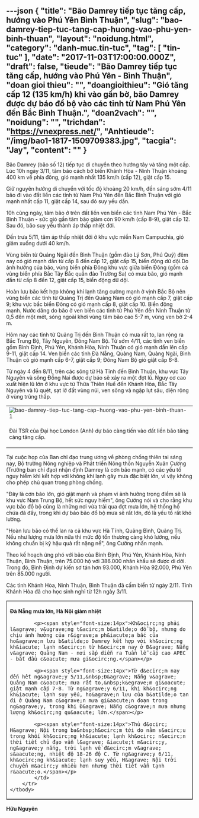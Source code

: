 ---json
{
    "title": "Bão Damrey tiếp tục tăng cấp, hướng vào Phú Yên Bình Thuận",
    "slug": "bao-damrey-tiep-tuc-tang-cap-huong-vao-phu-yen-binh-thuan",
    "layout": "noidung.html",
    "category": "danh-muc.tin-tuc",
    "tag": [
        "tin-tuc"
    ],
    "date": "2017-11-03T17:00:00.000Z",
    "draft": false,
    "tieude": "Bão Damrey tiếp tục tăng cấp, hướng vào Phú Yên - Bình Thuận",
    "doan gioi thieu": "",
    "doangioithieu": "Gió tăng cấp 12 (135 km/h) khi vào gần bờ, bão Damrey được dự báo đổ bộ vào các tỉnh từ Nam Phú Yên đến Bắc Bình Thuận.",
    "doan2vach": "",
    "noidung": "",
    "trichdan": "https://vnexpress.net/",
    "Anhtieude": "/img/bao1-1817-1509709383.jpg",
    "tacgia": "Jay",
    "__content__": ""
}
---
<p><span style="font-size:14px">B&atilde;o Damrey (b&atilde;o số 12) tiếp tục di chuyển theo hướng t&acirc;y v&agrave; tăng một cấp. L&uacute;c 10h ng&agrave;y 3/11, t&acirc;m b&atilde;o c&aacute;ch bờ biển Kh&aacute;nh H&ograve;a - Ninh Thuận khoảng 400 km về ph&iacute;a đ&ocirc;ng, gi&oacute; mạnh nhất 135 km/h (cấp 12), giật cấp 15.</span></p>

<p><span style="font-size:14px">Giữ nguy&ecirc;n hướng di chuyển với tốc độ khoảng 20 km/h, đến s&aacute;ng sớm 4/11 b&atilde;o đi v&agrave;o đất liền c&aacute;c tỉnh từ Nam Ph&uacute; Y&ecirc;n đến Bắc B&igrave;nh Thuận với gi&oacute; mạnh nhất cấp 11, giật cấp 14, sau đ&oacute; suy yếu dần.</span></p>

<p><span style="font-size:14px">10h c&ugrave;ng ng&agrave;y, t&acirc;m b&atilde;o ở tr&ecirc;n đất liền ven biển c&aacute;c tỉnh Nam Ph&uacute; Y&ecirc;n - Bắc B&igrave;nh Thuận - sức gi&oacute; gần t&acirc;m b&atilde;o giảm c&ograve;n 90 km/h (cấp 8-9), giật cấp 12. Sau đ&oacute;, b&atilde;o suy yếu th&agrave;nh &aacute;p thấp nhiệt đới.</span></p>

<p><span style="font-size:14px">Đến trưa 5/11, t&acirc;m &aacute;p thấp nhiệt đới ở khu vực miền Nam Campuchia, gi&oacute; giảm xuống dưới 40 km/h.</span></p>

<p><span style="font-size:14px">V&ugrave;ng biển từ Quảng Ng&atilde;i đến B&igrave;nh Thuận (gồm đảo L&yacute; Sơn, Ph&uacute; Qu&yacute;) đ&ecirc;m nay c&oacute; gi&oacute; mạnh dần từ cấp 8 đến cấp 12, giật cấp 15, biển động dữ dội.</span><span style="font-size:14px">Do ảnh hưởng của b&atilde;o, v&ugrave;ng biển ph&iacute;a Đ&ocirc;ng khu vực giữa biển Đ&ocirc;ng (gồm cả v&ugrave;ng biển ph&iacute;a Bắc T&acirc;y Bắc quần đảo Trường Sa) c&oacute; mưa b&atilde;o, gi&oacute; mạnh dần từ cấp 8 đến 12, giật cấp 15, biển động dữ dội.</span></p>

<p><span style="font-size:14px">Ho&agrave;n lưu b&atilde;o kết hợp kh&ocirc;ng kh&iacute; lạnh tăng cường mạnh ở vịnh Bắc Bộ n&ecirc;n v&ugrave;ng biển c&aacute;c tỉnh từ Quảng Trị đến Quảng Nam c&oacute; gi&oacute; mạnh cấp 7, giật cấp 9; khu vực bắc biển Đ&ocirc;ng c&oacute; gi&oacute; mạnh cấp 8, giật cấp 10. Biển động mạnh.&nbsp;Nước d&acirc;ng do b&atilde;o ở ven biển c&aacute;c tỉnh từ Ph&uacute; Y&ecirc;n đến Ninh Thuận từ 0,5 đến một m&eacute;t, s&oacute;ng ngo&agrave;i khơi v&ugrave;ng t&acirc;m b&atilde;o cao 5-7 m, v&ugrave;ng ven bờ 2-4 m.</span></p>

<p><span style="font-size:14px">H&ocirc;m nay c&aacute;c tỉnh từ Quảng Trị đến B&igrave;nh Thuận c&oacute; mưa rất to, lan rộng ra Bắc Trung Bộ, T&acirc;y Nguy&ecirc;n, Đ&ocirc;ng Nam Bộ.&nbsp;Từ sớm 4/11, c&aacute;c tỉnh ven biển gồm B&igrave;nh Định, Ph&uacute; Y&ecirc;n, Kh&aacute;nh H&ograve;a, Ninh Thuận c&oacute; gi&oacute; mạnh dần l&ecirc;n cấp 9-11, giật cấp 14. Ven biển c&aacute;c tỉnh Đ&agrave; Nẵng, Quảng Nam, Quảng Ng&atilde;i, B&igrave;nh Thuận c&oacute; gi&oacute; mạnh cấp 6-7, giật cấp 9; Đ&ocirc;ng Nam Bộ gi&oacute; giật cấp 6-8.</span></p>

<p><span style="font-size:14px">Từ ng&agrave;y 4 đến 8/11, tr&ecirc;n c&aacute;c s&ocirc;ng từ H&agrave; Tĩnh đến B&igrave;nh Thuận, khu vực T&acirc;y Nguy&ecirc;n v&agrave; s&ocirc;ng Đồng Nai được dự b&aacute;o sẽ xảy ra một đợt lũ. Nguy cơ cao xuất hiện lũ lớn ở khu vực từ Thừa Thi&ecirc;n Huế đến Kh&aacute;nh H&ograve;a, Bắc T&acirc;y Nguy&ecirc;n v&agrave; lũ qu&eacute;t, sạt lở đất v&ugrave;ng n&uacute;i, ven s&ocirc;ng v&agrave; ngập lụt s&acirc;u, diện rộng ở v&ugrave;ng trũng thấp.</span></p>

<table align="center" border="0" cellpadding="3" cellspacing="0">
	<tbody>
		<tr>
			<td><span style="font-size:14px"><img alt="bao-damrey-tiep-tuc-tang-cap-huong-vao-phu-yen-binh-thuan-1" src="https://i-vnexpress.vnecdn.net/2017/11/03/dubao-3722-1509709383.jpg" /></span></td>
		</tr>
		<tr>
			<td>
			<p><span style="font-size:14px">Đ&agrave;i TSR của Đại học London (Anh) dự b&aacute;o c&agrave;ng tiến v&agrave;o đất liền b&atilde;o tăng c&agrave;ng tăng cấp.&nbsp;</span></p>
			</td>
		</tr>
	</tbody>
</table>

<p><span style="font-size:14px">Tại cuộc họp của Ban chỉ đạo trung ương về ph&ograve;ng chống thi&ecirc;n tai s&aacute;ng nay, Bộ trưởng N&ocirc;ng nghiệp v&agrave; Ph&aacute;t triển N&ocirc;ng th&ocirc;n Nguyễn Xu&acirc;n Cường (Trưởng ban chỉ đạo) nhận định Damrey l&agrave; cơn b&atilde;o mạnh, c&oacute; c&aacute;c yếu tố nguy hiểm khi kết hợp với kh&ocirc;ng kh&iacute; lạnh g&acirc;y mưa đặc biệt lớn, v&igrave; vậy kh&ocirc;ng cho ph&eacute;p chủ quan trong ph&ograve;ng chống.</span></p>

<p><span style="font-size:14px">&quot;Đ&acirc;y l&agrave; cơn b&atilde;o lớn, gi&oacute; giật mạnh v&agrave; phạm vi ảnh hưởng trọng điểm sẽ l&agrave; khu vực Nam Trung Bộ, hết sức nguy hiểm&quot;, &ocirc;ng Cường n&oacute;i v&agrave; cho rằng khu vực b&atilde;o đổ bộ cũng l&agrave; những nơi vừa trải qua đợt mưa lớn, hệ thống hồ chứa đ&atilde; đầy, trong khi dự b&aacute;o b&atilde;o đổ bộ mưa sẽ rất lớn, đ&oacute; l&agrave; yếu tố rất kh&oacute; lường.</span></p>

<p><span style="font-size:14px">&quot;Ho&agrave;n lưu b&atilde;o c&oacute; thể lan ra cả khu vực H&agrave; Tĩnh, Quảng B&igrave;nh, Quảng Trị. Nếu như lượng mưa lớn nữa th&igrave; mức độ tổn thương c&agrave;ng kh&oacute; lường, nếu kh&ocirc;ng chuẩn bị kỹ hậu quả rất nặng nề&quot;, &ocirc;ng Cường nhấn mạnh.</span></p>

<p><span style="font-size:14px">Theo kế hoạch ứng ph&oacute; với b&atilde;o của B&igrave;nh Định, Ph&uacute; Y&ecirc;n, Kh&aacute;nh H&ograve;a, Ninh Thuận, B&igrave;nh Thuận, tr&ecirc;n 75.000 hộ với 386.000 nh&acirc;n khẩu sẽ được di dời. Trong đ&oacute;, B&igrave;nh Định dự kiến sơ t&aacute;n hơn 93.000, Kh&aacute;nh H&ograve;a 92.000, Ph&uacute; Y&ecirc;n tr&ecirc;n 85.000 người.</span></p>

<p><span style="font-size:14px">C&aacute;c tỉnh Kh&aacute;nh H&ograve;a, Ninh Thuận, B&igrave;nh Thuận đ&atilde; cấm biển từ ng&agrave;y 2/11. Tỉnh Kh&aacute;nh H&ograve;a đ&atilde; cho học sinh nghỉ từ 12h ng&agrave;y 3/11.</span></p>

<table border="1" cellpadding="1" cellspacing="0">
	<tbody>
		<tr>
			<td>
			<p><span style="font-size:14px"><strong>Đ&agrave; Nẵng mưa lớn, H&agrave; Nội giảm nhiệt</strong></span></p>

			<p><span style="font-size:14px">Kh&ocirc;ng phải l&agrave; v&ugrave;ng t&acirc;m b&atilde;o đổ bộ, nhưng do chịu ảnh hưởng của r&igrave;a ph&iacute;a bắc của ho&agrave;n lưu b&atilde;o Damrey kết hợp với kh&ocirc;ng kh&iacute; lạnh n&ecirc;n từ h&ocirc;m nay ở Đ&agrave; Nẵng v&agrave; Quảng Nam - nơi sắp diễn ra Tuần lễ cấp cao APEC - bắt đầu c&oacute; mưa gi&ocirc;ng.</span></p>

			<p><span style="font-size:14px">Từ đ&ecirc;m nay đến hết ng&agrave;y 5/11,&nbsp;Đ&agrave; Nẵng v&agrave; Quảng Nam c&oacute; mưa rất to,&nbsp;k&egrave;m gi&oacute; giật mạnh cấp 7-8. Từ ng&agrave;y 6/11, khi kh&ocirc;ng kh&iacute; lạnh suy yếu, ho&agrave;n lưu của b&atilde;o tan đi ở Quảng Nam c&ograve;n mưa gi&aacute;n đoạn trong ng&agrave;y, trong khi Đ&agrave; Nẵng c&ograve;n mưa nhưng lượng kh&ocirc;ng qu&aacute; lớn.</span></p>

			<p><span style="font-size:14px">Thủ đ&ocirc; H&agrave; Nội trong ba&nbsp;h&ocirc;m tới do nằm s&acirc;u trong khối kh&ocirc;ng kh&iacute; lạnh kh&ocirc; n&ecirc;n thời tiết chủ đạo vẫn l&agrave; &iacute;t m&acirc;y, ng&agrave;y nắng, trời lạnh về đ&ecirc;m v&agrave; s&aacute;ng, nhiệt độ 18-26 độ C. Từ ng&agrave;y 6/11, kh&ocirc;ng kh&iacute; lạnh suy yếu, H&agrave; Nội trời chuyển m&acirc;y nhiều hơn nhưng thời tiết vẫn tạnh r&aacute;o.</span></p>
			</td>
		</tr>
	</tbody>
</table>

<p><span style="font-size:14px"><strong>Hữu Nguy&ecirc;n</strong></span></p>
